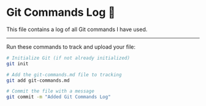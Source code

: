 # Git Commands Log 📌

This file contains a log of all Git commands I have used.

---

Run these commands to track and upload your file:

```sh
# Initialize Git (if not already initialized)
git init

# Add the git-commands.md file to tracking
git add git-commands.md

# Commit the file with a message
git commit -m "Added Git Commands Log"
